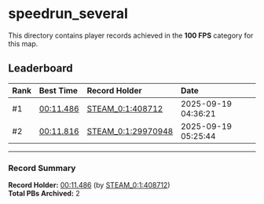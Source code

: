 # speedrun_several

This directory contains player records achieved in the **100 FPS** category for this map.

## Leaderboard

| Rank | Best Time | Record Holder | Date                |
| :--- | :-------- | :------------ | :------------------ |
| #1   | [00:11.486](./00011486_STEAM_0_1_408712_20250919-043621.zip) | [STEAM_0:1:408712](https://speedrun16.com/profile/STEAM_0:1:408712)   | 2025-09-19 04:36:21 |
| #2   | [00:11.816](./00011816_STEAM_0_1_29970948_20250919-052544.zip) | [STEAM_0:1:29970948](https://speedrun16.com/profile/STEAM_0:1:29970948)   | 2025-09-19 05:25:44 |

---

### Record Summary
**Record Holder:** [00:11.486](./00011486_STEAM_0_1_408712_20250919-043621.zip) (by [STEAM_0:1:408712](https://speedrun16.com/profile/STEAM_0:1:408712))  
**Total PBs Archived:** 2